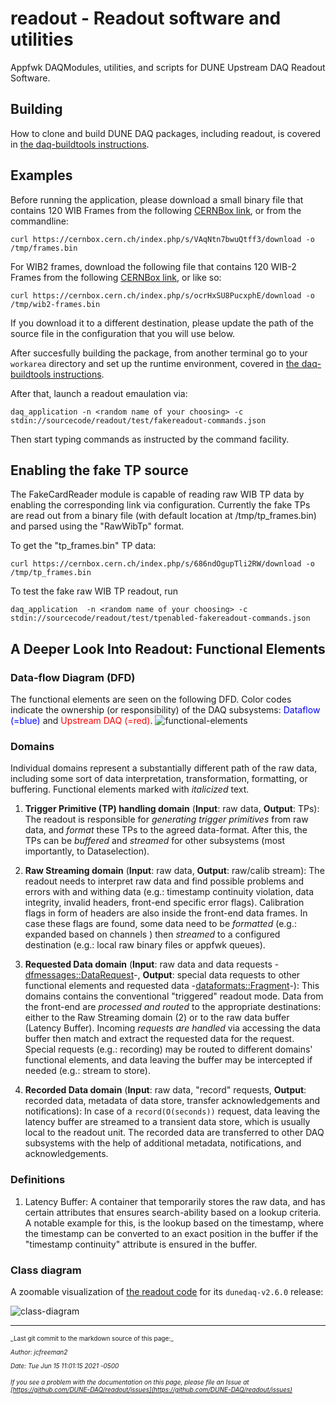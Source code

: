 # readout - Readout software and utilities 
Appfwk DAQModules, utilities, and scripts for DUNE Upstream DAQ Readout Software.

## Building

How to clone and build DUNE DAQ packages, including readout, is covered in [the daq-buildtools instructions](https://dune-daq-sw.readthedocs.io/en/latest/packages/daq-buildtools/).

## Examples
Before running the application, please download a small binary file that contains 120 WIB Frames from the following [CERNBox link](https://cernbox.cern.ch/index.php/s/VAqNtn7bwuQtff3/download), or from the commandline:

    curl https://cernbox.cern.ch/index.php/s/VAqNtn7bwuQtff3/download -o /tmp/frames.bin
    
For WIB2 frames, download the following file that contains 120 WIB-2 Frames from the following [CERNBox link](https://cernbox.cern.ch/index.php/s/ocrHxSU8PucxphE), or like so:

    curl https://cernbox.cern.ch/index.php/s/ocrHxSU8PucxphE/download -o /tmp/wib2-frames.bin

If you download it to a different destination, please update the path of the source file in the configuration that you will use below. 

After succesfully building the package, from another terminal go to your `workarea` directory and set up the runtime environment, covered in [the daq-buildtools instructions](https://dune-daq-sw.readthedocs.io/en/latest/packages/daq-buildtools/).
    
After that, launch a readout emaulation via:

    daq_application -n <random name of your choosing> -c stdin://sourcecode/readout/test/fakereadout-commands.json
    
Then start typing commands as instructed by the command facility.

## Enabling the fake TP source

The FakeCardReader module is capable of reading raw WIB TP data by enabling the corresponding link 
via configuration. Currently the fake TPs are read out from a binary file (with default location 
at /tmp/tp_frames.bin) and parsed using the "RawWibTp" format.

To get the "tp_frames.bin" TP data:

    curl https://cernbox.cern.ch/index.php/s/686ndOgupTli2RW/download -o /tmp/tp_frames.bin

To test the fake raw WIB TP readout, run

    daq_application  -n <random name of your choosing> -c stdin://sourcecode/readout/test/tpenabled-fakereadout-commands.json
    
## A Deeper Look Into Readout: Functional Elements

### Data-flow Diagram (DFD)
The functional elements are seen on the following DFD. Color codes indicate the ownership (or responsibility) of the DAQ subsystems: <span style="color:blue">Dataflow (=blue)</span> and <span style="color:red">Upstream DAQ (=red)</span>.
![functional-elements](https://cernbox.cern.ch/index.php/s/YmXmHC7LpsCjGjT/download)

### Domains
Individual domains represent a substantially different path of the raw data, including some sort of data interpretation, transformation, formatting, or buffering. Functional elements marked with _italicized_ text.



1. **Trigger Primitive (TP) handling domain** (**Input**: raw data, **Output**: TPs): The readout is responsible for _generating trigger primitives_ from raw data, and _format_ these TPs to the agreed data-format. After this, the TPs can be _buffered_ and _streamed_ for other subsystems (most importantly, to Dataselection).


2. **Raw Streaming domain** (**Input**: raw data, **Output**: raw/calib stream): The readout needs to interpret raw data and find possible problems and errors with and withing data (e.g.: timestamp continuity violation, data integrity, invalid headers, front-end specific error flags). Calibration flags in form of headers are also inside the front-end data frames. In case these flags are found, some data need to be _formatted_ (e.g.: expanded based on channels ) then _streamed_ to a configured destination (e.g.: local raw binary files or appfwk queues).


3. **Requested Data domain** (**Input**: raw data and data requests -[dfmessages::DataRequest](https://github.com/DUNE-DAQ/dfmessages/blob/develop/include/dfmessages/DataRequest.hpp)-, **Output**: special data requests to other functional elements and requested data -[dataformats::Fragment](https://github.com/DUNE-DAQ/dataformats/blob/develop/include/dataformats/Fragment.hpp)-): This domains contains the conventional "triggered" readout mode. Data from the front-end are _processed and routed_ to the appropriate destinations: either to the Raw Streaming domain (2) or to the raw data buffer (Latency Buffer). Incoming _requests are handled_ via accessing the data buffer then match and extract the requested data for the request. Special requests (e.g.: recording) may be routed to different domains' functional elements, and data leaving the buffer may be intercepted if needed (e.g.: stream to store).


4. **Recorded Data domain** (**Input**: raw data, "record" requests, **Output**: recorded data, metadata of data store, transfer acknowledgements and notifications): In case of a `record(O(seconds))` request, data leaving the latency buffer are streamed to a transient data store, which is usually local to the readout unit. The recorded data are transferred to other DAQ subsystems with the help of additional metadata, notifications, and acknowledgements.

### Definitions


1. Latency Buffer: A container that temporarily stores the raw data, and has certain attributes that ensures search-ability based on a lookup criteria. A notable example for this, is the lookup based on the timestamp, where the timestamp can be converted to an exact position in the buffer if the "timestamp continuity" attribute is ensured in the buffer.

### Class diagram

A zoomable visualization of [the readout code](https://github.com/DUNE-DAQ/readout/) for its `dunedaq-v2.6.0` release:

![class-diagram](https://cernbox.cern.ch/index.php/s/yCzzMYonKCNnfDw/download)



-----

<font size="1">
_Last git commit to the markdown source of this page:_


_Author: jcfreeman2_

_Date: Tue Jun 15 11:01:15 2021 -0500_

_If you see a problem with the documentation on this page, please file an Issue at [https://github.com/DUNE-DAQ/readout/issues](https://github.com/DUNE-DAQ/readout/issues)_
</font>
